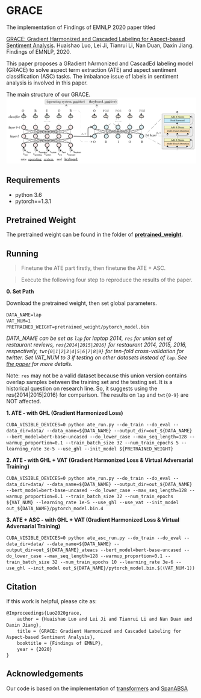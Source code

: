 # GRACE

The implementation of Findings of EMNLP 2020 paper titled 

[GRACE: Gradient Harmonized and Cascaded Labeling for Aspect-based Sentiment Analysis](https://arxiv.org/abs/2009.10557). Huaishao Luo, Lei Ji, Tianrui Li, Nan Duan, Daxin Jiang. Findings of EMNLP, 2020.

This paper proposes a GRadient hArmonized and CascadEd labeling model (GRACE) to solve aspect term extraction (ATE) and aspect sentiment classification (ASC) tasks. The imbalance issue of labels in sentiment analysis is involved in this paper.

The main structure of our GRACE.
![Framework](accessory/Framework.png)

## Requirements

* python 3.6
* pytorch==1.3.1

## Pretrained Weight
The pretrained weight can be found in the folder of [**pretrained_weight**](./pretrained_weight). 

## Running
>Finetune the ATE part firstly, then finetune the ATE + ASC.

>Execute the following four step to reproduce the results of the paper.

**0. Set Path**

Download the pretrained weight, then set global parameters.
```
DATA_NAME=lap
VAT_NUM=1
PRETRAINED_WEIGHT=pretrained_weight/pytorch_model.bin
```
*DATA_NAME can be set as `lap` for laptop 2014, `res` for union set of restaurant reviews, `res{2014|2015|2016}` for restaurant 2014, 2015, 2016, respectively, `twt{0|1|2|3|4|5|6|7|8|9}` for ten-fold cross-validation for twitter. Set VAT_NUM to 3 if testing on other datasets instead of `lap`. See [the paper](https://arxiv.org/abs/2009.10557) for more details.*

Note: `res` may not be a valid dataset because this union version contains overlap samples between the training set and the testing set. It is a historical question on research line. So, it suggests using the res{2014|2015|2016} for comparison. The results on `lap` and `twt{0-9}` are NOT affected.

**1. ATE - with GHL (Gradient Harmonized Loss)**
```
CUDA_VISIBLE_DEVICES=0 python ate_run.py --do_train --do_eval --data_dir=data/ --data_name=${DATA_NAME} --output_dir=out_${DATA_NAME} --bert_model=bert-base-uncased --do_lower_case --max_seq_length=128 --warmup_proportion=0.1 --train_batch_size 32 --num_train_epochs 5 --learning_rate 3e-5 --use_ghl --init_model ${PRETRAINED_WEIGHT}
```

**2. ATE - with GHL + VAT (Gradient Harmonized Loss \& Virtual Adversarial Training)**
```
CUDA_VISIBLE_DEVICES=0 python ate_run.py --do_train --do_eval --data_dir=data/ --data_name=${DATA_NAME} --output_dir=out_${DATA_NAME} --bert_model=bert-base-uncased --do_lower_case --max_seq_length=128 --warmup_proportion=0.1 --train_batch_size 32 --num_train_epochs ${VAT_NUM} --learning_rate 1e-5 --use_ghl --use_vat --init_model out_${DATA_NAME}/pytorch_model.bin.4
```

**3. ATE + ASC - with GHL + VAT (Gradient Harmonized Loss \& Virtual Adversarial Training)**
```
CUDA_VISIBLE_DEVICES=0 python ate_asc_run.py --do_train --do_eval --data_dir=data/ --data_name=${DATA_NAME} --output_dir=out_${DATA_NAME}_ateacs --bert_model=bert-base-uncased --do_lower_case --max_seq_length=128 --warmup_proportion=0.1 --train_batch_size 32 --num_train_epochs 10 --learning_rate 3e-6 --use_ghl --init_model out_${DATA_NAME}/pytorch_model.bin.$((VAT_NUM-1))
```

## Citation

If this work is helpful, please cite as:

```
@Inproceedings{Luo2020grace,
    author = {Huaishao Luo and Lei Ji and Tianrui Li and Nan Duan and Daxin Jiang},
    title = {GRACE: Gradient Harmonized and Cascaded Labeling for Aspect-based Sentiment Analysis},
    booktitle = {Findings of EMNLP},
    year = {2020}
}
```

## Acknowledgements

Our code is based on the implementation of [transformers](https://github.com/huggingface/transformers) and [SpanABSA](https://github.com/huminghao16/SpanABSA)
